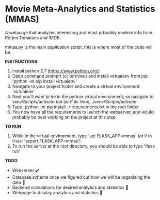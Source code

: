 
# Movie Meta-Analytics and Statistics (MMAS)

A webpage that analyzes interesting and most prboably useless info from Rotten Tomatoes and IMDB.

mmas.py is the main application script, this is where most of the code will be.

**INSTRUCTIONS**
1. Install python 2.7 (https://www.python.org/)
2. Open command promprt (or terminal) and install virtualenv from pip: 'python -m pip install virtualenv'
3. Navigate to your project folder and create a virtual environment: 'virtualenv'
4. Next you'll want to be in the python virtual environment, so navigate to venv/Scripts/activate.bat (or if iin linux, ./venv/Scripts/activate
5. Type 'python -m pip install -r requirements.txt in the root folder
6. You now have all the requirements to launch the webserver, and would probably be best working on the project at this step.
	
	
**TO RUN**
1. While in the virtual environment, type 'set FLASK_APP=mmas' (or if in linux: 'export FLASK_APP=mmas')
2. To run the server at the root directory, you should be able to type 'flask run'

**TODO**

 - Webserver  :heavy_check_mark:
 - Database schema once we figured out how we will be organizing the data :construction:
 - Backend calculations for desired analytics and statistics :construction:
 - Webpage to display analytics and statistics :construction:
